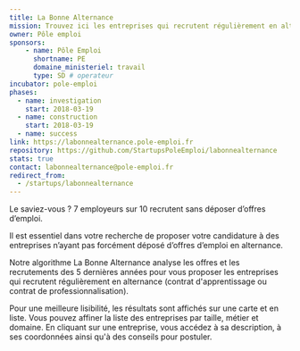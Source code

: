 ```yaml
---
title: La Bonne Alternance
mission: Trouvez ici les entreprises qui recrutent régulièrement en alternance
owner: Pôle emploi
sponsors: 
    - name: Pôle Emploi
      shortname: PE
      domaine_ministeriel: travail
      type: SD # operateur
incubator: pole-emploi
phases:
  - name: investigation
    start: 2018-03-19
  - name: construction
    start: 2018-03-19
  - name: success
link: https://labonnealternance.pole-emploi.fr
repository: https://github.com/StartupsPoleEmploi/labonnealternance
stats: true
contact: labonnealternance@pole-emploi.fr
redirect_from:
  - /startups/labonnealternance
---
```


Le saviez-vous ? 7 employeurs sur 10 recrutent sans déposer d’offres d’emploi.

Il est essentiel dans votre recherche de proposer votre candidature à des entreprises n’ayant pas forcément déposé d’offres d’emploi en alternance.

Notre algorithme La Bonne Alternance analyse les offres et les recrutements des 5 dernières années pour vous proposer les entreprises qui recrutent régulièrement en alternance (contrat d'apprentissage ou contrat de professionnalisation).

Pour une meilleure lisibilité, les résultats sont affichés sur une carte et en liste. Vous pouvez affiner la liste des entreprises par taille, métier et domaine. En cliquant sur une entreprise, vous accédez à sa description, à ses coordonnées ainsi qu'à des conseils pour postuler.
